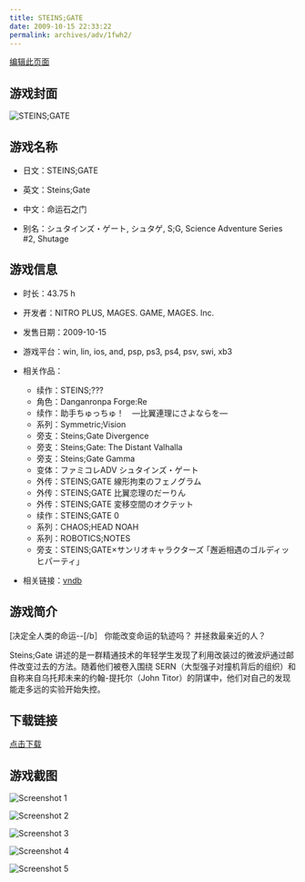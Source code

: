 ```yaml
---
title: STEINS;GATE
date: 2009-10-15 22:33:22
permalink: archives/adv/1fwh2/
---
```

[编辑此页面](https://github.com/ACG-3/ADV3-source/blob/main/source/_posts/STEINS%3BGATE.md)

## 游戏封面

![STEINS;GATE](https://pan.timero.xyz/d/onedrive/img_lib_001/STEINS;GATE_cover.avif)


## 游戏名称

- 日文：STEINS;GATE
- 英文：Steins;Gate
- 中文：命运石之门

- 别名：シュタインズ・ゲート, シュタゲ, S;G, Science Adventure Series #2, Shutage


## 游戏信息

- 时长：43.75 h
- 开发者：NITRO PLUS, MAGES. GAME, MAGES. Inc.
- 发售日期：2009-10-15
- 游戏平台：win, lin, ios, and, psp, ps3, ps4, psv, swi, xb3
- 相关作品：
   - 续作：STEINS;???
   - 角色：Danganronpa Forge:Re
   - 续作：助手ちゅっちゅ！　―比翼連理にさよならを―
   - 系列：Symmetric;Vision
   - 旁支：Steins;Gate Divergence
   - 旁支：Steins;Gate: The Distant Valhalla
   - 旁支：Steins;Gate Gamma
   - 变体：ファミコレADV シュタインズ・ゲート
   - 外传：STEINS;GATE 線形拘束のフェノグラム
   - 外传：STEINS;GATE 比翼恋理のだーりん
   - 外传：STEINS;GATE 変移空間のオクテット
   - 续作：STEINS;GATE 0
   - 系列：CHAOS;HEAD NOAH
   - 系列：ROBOTICS;NOTES
   - 旁支：STEINS;GATE×サンリオキャラクターズ ｢邂逅相遇のゴルディッヒパーティ」

- 相关链接：[vndb](https://vndb.org/v2002)


## 游戏简介

[决定全人类的命运--[/b］
你能改变命运的轨迹吗？
并拯救最亲近的人？

Steins;Gate 讲述的是一群精通技术的年轻学生发现了利用改装过的微波炉通过邮件改变过去的方法。随着他们被卷入围绕 SERN（大型强子对撞机背后的组织）和自称来自乌托邦未来的约翰-提托尔（John Titor）的阴谋中，他们对自己的发现能走多远的实验开始失控。




## 下载链接

[点击下载](https://pan.timero.xyz/onedrive/adv_lib_001/STEINS%3BGATE)


## 游戏截图


![Screenshot 1](https://pan.timero.xyz/d/onedrive/img_lib_001/STEINS;GATE_Screenshot_1.avif)

![Screenshot 2](https://pan.timero.xyz/d/onedrive/img_lib_001/STEINS;GATE_Screenshot_2.avif)

![Screenshot 3](https://pan.timero.xyz/d/onedrive/img_lib_001/STEINS;GATE_Screenshot_3.avif)

![Screenshot 4](https://pan.timero.xyz/d/onedrive/img_lib_001/STEINS;GATE_Screenshot_4.avif)

![Screenshot 5](https://pan.timero.xyz/d/onedrive/img_lib_001/STEINS;GATE_Screenshot_5.avif)

